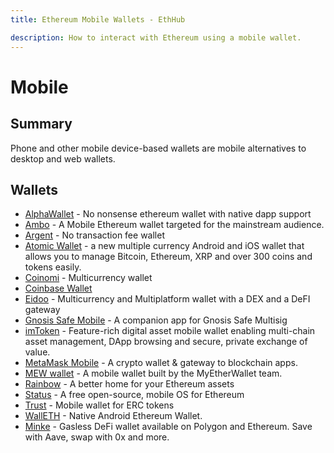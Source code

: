 ```yaml
---
title: Ethereum Mobile Wallets - EthHub

description: How to interact with Ethereum using a mobile wallet.
---
```


# Mobile

## Summary

Phone and other mobile device-based wallets are mobile alternatives to desktop and web wallets.

## Wallets
* [AlphaWallet](https://alphawallet.com/) - No nonsense ethereum wallet with native dapp support
* [Ambo](https://Ambo.io/) - A Mobile Ethereum wallet targeted for the mainstream audience.
* [Argent](https://www.argent.xyz/) - No transaction fee wallet
* [Atomic Wallet](https://atomicwallet.io) - a new multiple currency Android and iOS wallet that allows you to manage Bitcoin, Ethereum, XRP and over 300 coins and tokens easily.
* [Coinomi](https://www.coinomi.com/en/) - Multicurrency wallet
* [Coinbase Wallet](https://wallet.coinbase.com/)
* [Eidoo](https://eidoo.io/) - Multicurrency and Multiplatform wallet with a DEX and a DeFI gateway
* [Gnosis Safe Mobile](https://gnosis-safe.io/#mobile) - A companion app for Gnosis Safe Multisig
* [imToken](https://token.im/) - Feature-rich digital asset mobile wallet enabling multi-chain asset management, DApp browsing and secure, private exchange of value.
* [MetaMask Mobile](https://metamask.io/download.html) - A crypto wallet & gateway to blockchain apps.
* [MEW wallet](https://www.mewwallet.com/) - A mobile wallet built by the MyEtherWallet team.
* [Rainbow](https://rainbow.me/) - A better home for your Ethereum assets
* [Status](https://status.im/) - A free open-source, mobile OS for Ethereum
* [Trust](https://trustwallet.com/) - Mobile wallet for ERC tokens
* [WallETH](https://walleth.org) - Native Android Ethereum Wallet.
* [Minke](https://www.minke.app) - Gasless DeFi wallet available on Polygon and Ethereum. Save with Aave, swap with 0x and more.
